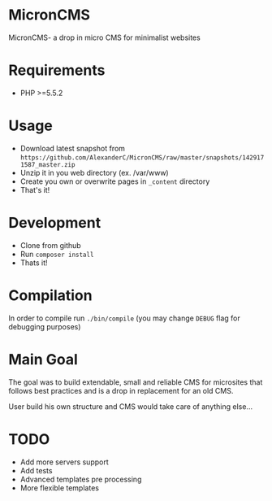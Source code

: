 # MicronCMS
MicronCMS- a drop in micro CMS for minimalist websites

# Requirements
 - PHP >=5.5.2
 
# Usage
 - Download latest snapshot from `https://github.com/AlexanderC/MicronCMS/raw/master/snapshots/1429171587_master.zip`
 - Unzip it in you web directory (ex. /var/www)
 - Create you own or overwrite pages in `_content` directory
 - That's it!
 
# Development
 - Clone from github
 - Run `composer install`
 - Thats it!
 
# Compilation
In order to compile run `./bin/compile` (you may change `DEBUG` flag for debugging purposes)

# Main Goal
The goal was to build extendable, small and reliable CMS for microsites
that follows best practices and is a drop in replacement for an old CMS.

User build his own structure and CMS would take care of anything else...

# TODO
 - Add more servers support
 - Add tests
 - Advanced templates pre processing
 - More flexible templates